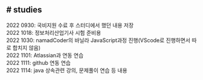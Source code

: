 <h2># studies</h2>
2022 0930: 국비지원 수료 후 스터디에서 했던 내용 저장<br/>
2022 1018: 정보처리산업기사 시험 준비용</br>
2022 1030: namadCoder의 바닐라 JavaScript과정 진행(VScode로 진행하면서 따로 합치지 않음) <br/>
2022 1101: Atlassian과 연동 연습<br/>
2022 1111: github 연동 연습<br/>
2022 1114: java 상속관련 강의, 문제풀이 연습 등 내용<br/>
